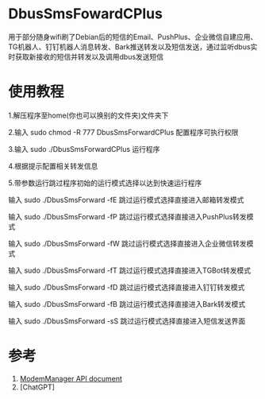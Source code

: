 # DbusSmsFowardCPlus
用于部分随身wifi刷了Debian后的短信的Email、PushPlus、企业微信自建应用、TG机器人、钉钉机器人消息转发、Bark推送转发以及短信发送，通过监听dbus实时获取新接收的短信并转发以及调用dbus发送短信
# 使用教程

1.解压程序至home(你也可以换别的文件夹)文件夹下

2.输入 
sudo chmod -R 777 DbusSmsForwardCPlus
配置程序可执行权限

3.输入
sudo ./DbusSmsForwardCPlus
运行程序

4.根据提示配置相关转发信息

5.带参数运行跳过程序初始的运行模式选择以达到快速运行程序

输入
sudo ./DbusSmsForward -fE
跳过运行模式选择直接进入邮箱转发模式

输入
sudo ./DbusSmsForward -fP
跳过运行模式选择直接进入PushPlus转发模式

输入
sudo ./DbusSmsForward -fW
跳过运行模式选择直接进入企业微信转发模式

输入
sudo ./DbusSmsForward -fT
跳过运行模式选择直接进入TGBot转发模式

输入
sudo ./DbusSmsForward -fD
跳过运行模式选择直接进入钉钉转发模式

输入
sudo ./DbusSmsForward -fB
跳过运行模式选择直接进入Bark转发模式

输入
sudo ./DbusSmsForward -sS
跳过运行模式选择直接进入短信发送界面

# 参考
1. [ModemManager API document](https://www.freedesktop.org/software/ModemManager/api/latest/)
2. [ChatGPT]
